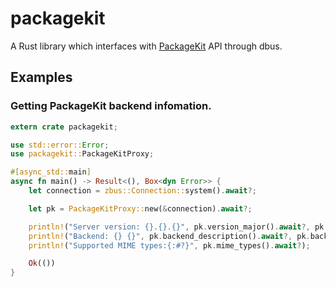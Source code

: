 # packagekit

A Rust library which interfaces with [PackageKit](https://www.freedesktop.org/software/PackageKit) API through dbus.

## Examples

### Getting PackageKit backend infomation.

```rust
extern crate packagekit;

use std::error::Error;
use packagekit::PackageKitProxy;

#[async_std::main]
async fn main() -> Result<(), Box<dyn Error>> {
    let connection = zbus::Connection::system().await?;

    let pk = PackageKitProxy::new(&connection).await?;

    println!("Server version: {}.{}.{}", pk.version_major().await?, pk.version_minor().await?, pk.version_micro().await?);
    println!("Backend: {} {}", pk.backend_description().await?, pk.backend_name().await?);
    println!("Supported MIME types:{:#?}", pk.mime_types().await?);

    Ok(())
}

```